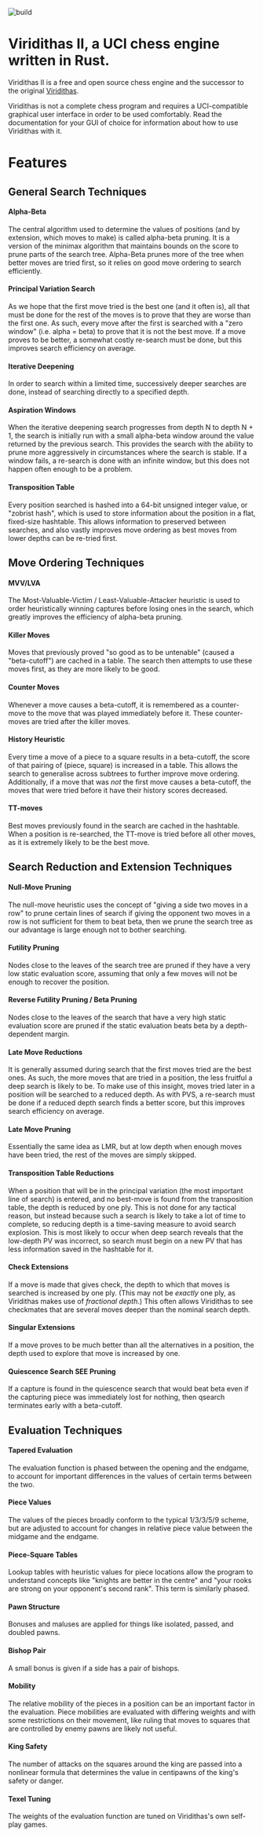 ![build](https://github.com/cosmobobak/virtue/actions/workflows/rust.yml/badge.svg)

# Viridithas II, a UCI chess engine written in Rust.

Viridithas II is a free and open source chess engine and the successor to the original [Viridithas](https://github.com/cosmobobak/viridithas-chess).

Viridithas is not a complete chess program and requires a UCI-compatible graphical user interface in order to be used comfortably. Read the documentation for your GUI of choice for information about how to use Viridithas with it.

# Features

## General Search Techniques
#### Alpha-Beta
The central algorithm used to determine the values of positions (and by extension, which moves to make) is called alpha-beta pruning. It is a version of the minimax algorithm that maintains bounds on the score to prune parts of the search tree. Alpha-Beta prunes more of the tree when better moves are tried first, so it relies on good move ordering to search efficiently.
#### Principal Variation Search
As we hope that the first move tried is the best one (and it often is), all that must be done for the rest of the moves is to prove that they are worse than the first one. As such, every move after the first is searched with a "zero window" (i.e. alpha = beta) to prove that it is not the best move. If a move proves to be better, a somewhat costly re-search must be done, but this improves search efficiency on average.
#### Iterative Deepening
In order to search within a limited time, successively deeper searches are done, instead of searching directly to a specified depth.
#### Aspiration Windows
When the iterative deepening search progresses from depth N to depth N + 1, the search is initially run with a small alpha-beta window around the value returned by the previous search. This provides the search with the ability to prune more aggressively in circumstances where the search is stable. If a window fails, a re-search is done with an infinite window, but this does not happen often enough to be a problem.
#### Transposition Table
Every position searched is hashed into a 64-bit unsigned integer value, or "zobrist hash", which is used to store information about the position in a flat, fixed-size hashtable. This allows information to preserved between searches, and also vastly improves move ordering as best moves from lower depths can be re-tried first.

## Move Ordering Techniques
#### MVV/LVA
The Most-Valuable-Victim / Least-Valuable-Attacker heuristic is used to order heuristically winning captures before losing ones in the search, which greatly improves the efficiency of alpha-beta pruning.
#### Killer Moves
Moves that previously proved "so good as to be untenable" (caused a "beta-cutoff") are cached in a table. The search then attempts to use these moves first, as they are more likely to be good.
#### Counter Moves
Whenever a move causes a beta-cutoff, it is remembered as a counter-move to the move that was played immediately before it. These counter-moves are tried after the killer moves.
#### History Heuristic
Every time a move of a piece to a square results in a beta-cutoff, the score of that pairing of (piece, square) is increased in a table. This allows the search to generalise across subtrees to further improve move ordering. Additionally, if a move that was *not* the first move causes a beta-cutoff, the moves that were tried before it have their history scores decreased.
#### TT-moves
Best moves previously found in the search are cached in the hashtable. When a position is re-searched, the TT-move is tried before all other moves, as it is extremely likely to be the best move.

## Search Reduction and Extension Techniques
#### Null-Move Pruning
The null-move heuristic uses the concept of "giving a side two moves in a row" to prune certain lines of search if giving the opponent two moves in a row is not sufficient for them to beat beta, then we prune the search tree as our advantage is large enough not to bother searching.
#### Futility Pruning
Nodes close to the leaves of the search tree are pruned if they have a very low static evaluation score, assuming that only a few moves will not be enough to recover the position.
#### Reverse Futility Pruning / Beta Pruning
Nodes close to the leaves of the search that have a very high static evaluation score are pruned if the static evaluation beats beta by a depth-dependent margin.
#### Late Move Reductions
It is generally assumed during search that the first moves tried are the best ones. As such, the more moves that are tried in a position, the less fruitful a deep search is likely to be. To make use of this insight, moves tried later in a position will be searched to a reduced depth. As with PVS, a re-search must be done if a reduced depth search finds a better score, but this improves search efficiency on average.
#### Late Move Pruning
Essentially the same idea as LMR, but at low depth when enough moves have been tried, the rest of the moves are simply skipped.
#### Transposition Table Reductions
When a position that will be in the principal variation (the most important line of search) is entered, and no best-move is found from the transposition table, the depth is reduced by one ply. This is not done for any tactical reason, but instead because such a search is likely to take a lot of time to complete, so reducing depth is a time-saving measure to avoid search explosion. This is most likely to occur when deep search reveals that the low-depth PV was incorrect, so search must begin on a new PV that has less information saved in the hashtable for it.
#### Check Extensions
If a move is made that gives check, the depth to which that moves is searched is increased by one ply. (This may not be *exactly* one ply, as Viridithas makes use of *fractional depth*.) This often allows Viridithas to see checkmates that are several moves deeper than the nominal search depth.
#### Singular Extensions
If a move proves to be much better than all the alternatives in a position, the depth used to explore that move is increased by one.
#### Quiescence Search SEE Pruning
If a capture is found in the quiescence search that would beat beta even if the capturing piece was immediately lost for nothing, then qsearch terminates early with a beta-cutoff.

## Evaluation Techniques
#### Tapered Evaluation
The evaluation function is phased between the opening and the endgame, to account for important differences in the values of certain terms between the two.
#### Piece Values
The values of the pieces broadly conform to the typical 1/3/3/5/9 scheme, but are adjusted to account for changes in relative piece value between the midgame and the endgame.
#### Piece-Square Tables
Lookup tables with heuristic values for piece locations allow the program to understand concepts like "knights are better in the centre" and "your rooks are strong on your opponent's second rank". This term is similarly phased.
#### Pawn Structure
Bonuses and maluses are applied for things like isolated, passed, and doubled pawns.
#### Bishop Pair
A small bonus is given if a side has a pair of bishops.
#### Mobility
The relative mobility of the pieces in a position can be an important factor in the evaluation. Piece mobilities are evaluated with differing weights and with some restrictions on their movement, like ruling that moves to squares that are controlled by enemy pawns are likely not useful.
#### King Safety
The number of attacks on the squares around the king are passed into a nonlinear formula that determines the value in centipawns of the king's safety or danger.
#### Texel Tuning
The weights of the evaluation function are tuned on Viridithas's own self-play games.
